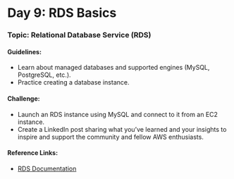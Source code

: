 # **Day 9: RDS Basics**
### Topic: Relational Database Service (RDS)
#### Guidelines:
- Learn about managed databases and supported engines (MySQL, PostgreSQL, etc.).
- Practice creating a database instance.

#### Challenge:
- Launch an RDS instance using MySQL and connect to it from an EC2 instance.
- Create a LinkedIn post sharing what you’ve learned and your insights to inspire and support the community and fellow AWS enthusiasts.

#### Reference Links:
- [RDS Documentation](https://docs.aws.amazon.com/rds)